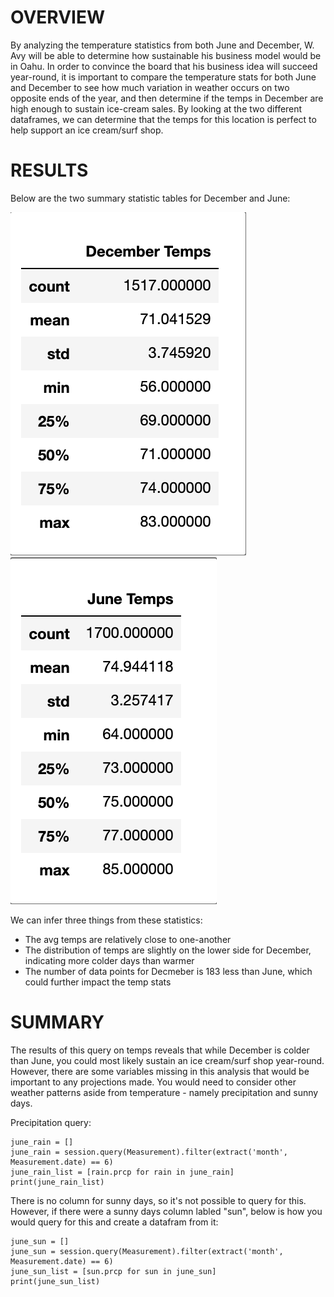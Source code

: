 # OVERVIEW
By analyzing the temperature statistics from both June and December, W. Avy will be able to determine how sustainable his business model would be in Oahu. In order to convince the board that his business idea will succeed year-round, it is important to compare the temperature stats for both June and December to see how much variation in weather occurs on two opposite ends of the year, and then determine if the temps in December are high enough to sustain ice-cream sales. By looking at the two different dataframes, we can determine that the temps for this location is perfect to help support an ice cream/surf shop. 
# RESULTS
Below are the two summary statistic tables for December and June:

![DEC](https://github.com/dylanvowell/surfs_up/blob/main/Dec%20Temps.png?raw=true)
![JUNE](https://github.com/dylanvowell/surfs_up/blob/main/June%20Temps.png?raw=true)

We can infer three things from these statistics: 
- The avg temps are relatively close to one-another
- The distribution of temps are slightly on the lower side for December, indicating more colder days than warmer
- The number of data points for Decmeber is 183 less than June, which could further impact the temp stats

# SUMMARY
The results of this query on temps reveals that while December is colder than June, you could most likely sustain an ice cream/surf shop year-round. However, there are some variables missing in this analysis that would be important to any projections made. You would need to consider other weather patterns aside from temperature - namely precipitation and sunny days.

Precipitation query: 
```
june_rain = []
june_rain = session.query(Measurement).filter(extract('month', Measurement.date) == 6)
june_rain_list = [rain.prcp for rain in june_rain]
print(june_rain_list)
```
There is no column for sunny days, so it's not possible to query for this. However, if there were a sunny days column labled "sun", below is how you would query for this and create a datafram from it: 
```
june_sun = []
june_sun = session.query(Measurement).filter(extract('month', Measurement.date) == 6)
june_sun_list = [sun.prcp for sun in june_sun]
print(june_sun_list)
```


